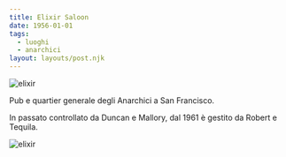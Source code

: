 ```yaml
---
title: Elixir Saloon
date: 1956-01-01
tags:
  - luoghi
  - anarchici
layout: layouts/post.njk
---
```


![elixir](https://cdn1.gbot.me/photos/Qk/G6/1401392380/-_Elixir_in_Places_to_Visi-20000000008195376-500x375.jpg)

Pub e quartier generale degli Anarchici a San Francisco.

In passato controllato da Duncan e Mallory, dal 1961 è gestito da Robert e Tequila.

![elixir](https://cdn.liquor.com/wp-content/uploads/2010/10/elixir.jpg)
